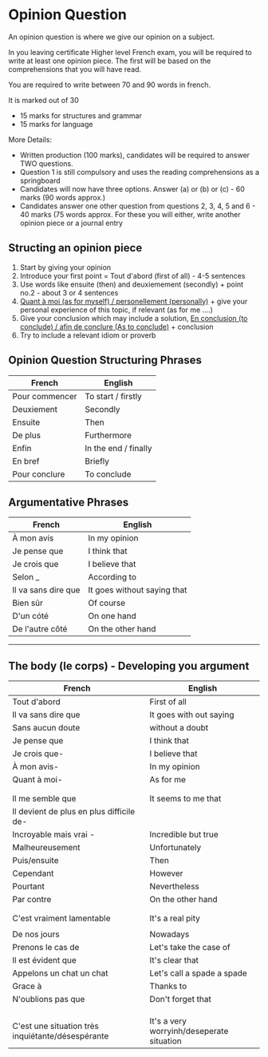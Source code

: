 # Opinion Question
<!--Include example of an opinion question with an English translation-->
An opinion question is where we give our opinion on a subject.

In you leaving certificate Higher level French exam, you will be required to write at least one opinion piece. The first will be based on the comprehensions that you will have read.

You are required to write between 70 and 90 words in french.

It is marked out of 30
- 15 marks for structures and grammar
- 15 marks for language

More Details:

- Written production (100 marks), candidates will be required to answer TWO questions.
- Question 1 is still compulsory and uses the reading comprehensions as a springboard
- Candidates will now have three options. Answer (a) or (b) or (c) - 60 marks (90 words approx.)
- Candidates answer one other question from questions 2, 3, 4, 5 and 6 - 40 marks (75 words approx. For these you will either, write another opinion piece or a journal entry

## Structing an opinion piece
1. Start by giving your opinion
2. Introduce your first point = Tout d'abord (first of all) - 4-5 sentences 
3. Use words like ensuite (then) and deuxiemement (secondly) + point no.2 - about 3 or 4 sentences
4. <u>Quant à moi (as for myself) / personellement (personally)</u> + give your personal experience of this topic, if relevant (as for me ....)
5. Give your conclusion which may include a solution, <u>En conclusion (to conclude) / afin de conclure (As to conclude)</u> + conclusion
6. Try to include a relevant idiom or proverb

## Opinion Question Structuring Phrases

| French | English |
|-|-|
| Pour commencer | To start / firstly |
| Deuxiement | Secondly |
| Ensuite | Then |
| De plus | Furthermore | 
| Enfin | In the end / finally |
| En bref | Briefly |
| Pour conclure | To conclude |

## Argumentative Phrases

| French | English |
|-|-|
| À mon avis | In my opinion |
| Je pense que | I think that |
| Je crois que | I believe that |
| Selon _ | According to |
| Il va sans dire que | It goes without saying that |
| Bien sûr | Of course |
| D'un cóté | On one hand |
| De l'autre côté | On the other hand | 

---



## The body (le corps) - Developing you argument

| French | English |
|-|-|
| Tout d'abord | First of all |
| Il va sans dire que | It goes with out saying |
| Sans aucun doute | without a doubt |
| Je pense que | I think that |
| Je crois que- | I believe that |
| À mon avis- | In my opinion |
| Quant à moi- | As for me |
|  |  |
|  |  |
| Il me semble que | It seems to me that |
| Il devient de plus en plus difficile de- |  | 
| Incroyable mais vrai - | Incredible but true |
| Malheureusement | Unfortunately |
| Puis/ensuite | Then |
| Cependant | However |
| Pourtant | Nevertheless |
| Par contre | On the other hand |
|  |  |
|  |  |
| C'est vraiment lamentable | It's a real pity |
|  |  |
| De nos jours | Nowadays |
| Prenons le cas de | Let's take the case of |
| Il est évident que | It's clear that |
| Appelons un chat un chat | Let's call a spade a spade |
| Grace à | Thanks to |
| N'oublions pas que | Don't forget that |
|  |  |
|  |  |
|  |  |
| C'est une situation très inquiétante/désespérante | It's a very worryinh/deseperate situation |
